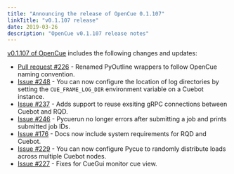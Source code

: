 ```yaml
---
title: "Announcing the release of OpenCue 0.1.107"
linkTitle: "v0.1.107 release"
date: 2019-03-26
description: "OpenCue v0.1.107 release notes"
---
```


[v0.1.107 of OpenCue](https://github.com/imageworks/OpenCue/releases/tag/v0.1.107)
includes the following changes and updates:

*   [Pull request #226](https://github.com/imageworks/OpenCue/pull/226) - 
    Renamed PyOutline wrappers to follow OpenCue naming convention.
*   [Issue #248](https://github.com/imageworks/OpenCue/issues/248) -
    You can now configure the location of log directories by setting the `CUE_FRAME_LOG_DIR` environment
    variable on a Cuebot instance.
*   [Issue #237](https://github.com/imageworks/OpenCue/issues/237) - 
    Adds support to reuse exsiting gRPC connections between Cuebot and RQD.
*   [Issue #246](https://github.com/imageworks/OpenCue/issues/246) -
    Pycuerun no longer errors after submitting a job and prints submitted job IDs.
*   [Issue #176](https://github.com/imageworks/OpenCue/issues/176) -
    Docs now include system requirements for RQD and Cuebot.
*   [Issue #229](https://github.com/imageworks/OpenCue/issues/229) -
    You can now configure Pycue to randomly distribute loads across multiple Cuebot nodes.
*   [Issue #227](https://github.com/imageworks/OpenCue/issues/227) - 
    Fixes for CueGui monitor cue view.

